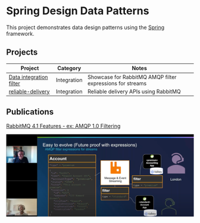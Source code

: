 # Spring Design Data Patterns


This project demonstrates data design patterns using the [Spring](http://spring.io) framework.



## Projects

| Project                                                                  | Category    | Notes                                                     |
|--------------------------------------------------------------------------|-------------|-----------------------------------------------------------|
| [Data integration filter](applications/patterns/integration/filtering)   | Integration | Showcase for RabbitMQ AMQP filter expressions for streams |
| [reliable-delivery](applications/patterns/integration/reliable-delivery) | Integration | Reliable delivery APIs using RabbitMQ                     |



## Publications

[RabbitMQ 4.1 Features - ex: AMQP 1.0 Filtering](https://www.youtube.com/watch?v=Hqcfhu9_lJc)

![rabbitmq-ampq-filtering.png](docs/webinar/rabbitmq-ampq-filtering.png)